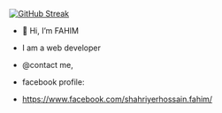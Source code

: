 [![GitHub Streak](https://github-readme-streak-stats.herokuapp.com?user=FAHIM-33&theme=nightfox&hide_border=true)](https://git.io/streak-stats)



- 👋 Hi, I’m FAHIM
- I am a web developer

- @contact me, 
- facebook profile:
- https://www.facebook.com/shahriyerhossain.fahim/

<!---
FAHIM-33/FAHIM-33 is a ✨ special ✨ repository because its `README.md` (this file) appears on your GitHub profile.
You can click the Preview link to take a look at your changes.
--->
